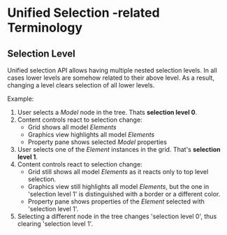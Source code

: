 # Unified Selection -related Terminology

## Selection Level

Unified selection API allows having multiple nested selection levels. In all
cases lower levels are somehow related to their above level. As a result,
changing a level clears selection of all lower levels.

Example:
1. User selects a *Model* node in the tree. Thats **selection level 0**.
2. Content controls react to selection change:
   - Grid shows all model *Elements*
   - Graphics view highlights all model *Elements*
   - Property pane shows selected *Model* properties
3. User selects one of the *Element* instances in the grid. That's
**selection level 1**.
4. Content controls react to selection change:
   - Grid still shows all model *Elements* as it reacts only to top level
   selection.
   - Graphics view still highlights all model *Elements*, but the one in
   'selection level 1' is distinguished with a border or a different color.
   - Property pane shows properties of the *Element* selected with 'selection
   level 1'.
5. Selecting a different node in the tree changes 'selection level 0', thus
clearing 'selection level 1'.
